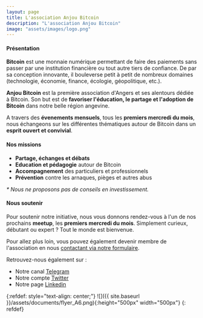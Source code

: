 ```yaml
---
layout: page
title: L'association Anjou Bitcoin
description: "L'association Anjou Bitcoin"
image: "assets/images/logo.png"
---
```


#### Présentation

**Bitcoin** est une monnaie numérique permettant de faire des paiements sans passer par une institution financière ou tout autre tiers de confiance. 
De par sa conception innovante, il bouleverse petit à petit de nombreux domaines (technologie, économie, finance, écologie, géopolitique, etc.).

**Anjou Bitcoin** est la première association d'Angers et ses alentours dédiée à Bitcoin. Son but est de **favoriser l'éducation, le partage et l'adoption de Bitcoin** dans notre belle région angevine. 

A travers des **évenements mensuels**, tous les **premiers mercredi du mois**, nous échangeons sur les différentes thématiques autour de Bitcoin dans un **esprit ouvert et convivial**. 

#### Nos missions

- **Partage, échanges et débats**
- **Education et pédagogie** autour de Bitcoin
- **Accompagnement** des particuliers et professionnels
- **Prévention** contre les arnaques, pièges et autres abus

<i>* Nous ne proposons pas de conseils en investissement.</i>

#### Nous soutenir

Pour soutenir notre initiative, nous vous donnons rendez-vous à l'un de nos prochains **meetup**, les **premiers mercredi du mois**. Simplement curieux, débutant ou expert ? Tout le monde est bienvenue. 

Pour allez plus loin, vous pouvez également devenir membre de l'association en nous [contactant via notre formulaire](../../../../contact).

Retrouvez-nous également sur : 
- Notre canal [Telegram](https://t.me/AngersBitcoinMeetup)
- Notre compte [Twitter](https://twitter.com/AngersBitcoin) 
- Notre page [Linkedin](https://fr.linkedin.com/company/anjou-bitcoin?trk=ppro_cprof) 


{:refdef: style="text-align: center;"}
![]({{ site.baseurl }}/assets/documents/flyer_A6.png){:height="500px" width="500px"} 
{: refdef}